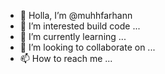 - 👋 Holla, I’m @muhhfarhann
- 👀 I’m interested build code ...
- 🌱 I’m currently learning ...
- 💞️ I’m looking to collaborate on ...
- 📫 How to reach me ...

<!---
muhhfarhann/muhhfarhann is a ✨ special ✨ repository because its `README.md` (this file) appears on your GitHub profile.
You can click the Preview link to take a look at your changes.
--->
